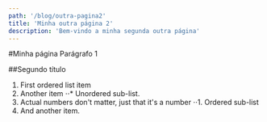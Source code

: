 ```yaml
---
path: '/blog/outra-pagina2'
title: 'Minha outra página 2'
description: 'Bem-vindo a minha segunda outra página'
---
```


#Minha página
Parágrafo 1

##Segundo título

1. First ordered list item
2. Another item
   ⋅⋅\* Unordered sub-list.
3. Actual numbers don't matter, just that it's a number
   ⋅⋅1. Ordered sub-list
4. And another item.
